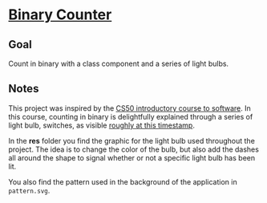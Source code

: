 # [Binary Counter](https://codepen.io/borntofrappe/full/QWwZYJd)

## Goal

Count in binary with a class component and a series of light bulbs.

## Notes

This project was inspired by the [CS50 introductory course to software](https://youtu.be/jjqgP9dpD1k?t). In this course, counting in binary is delightfully explained through a series of light bulb, switches, as visible [roughly at this timestamp](https://youtu.be/jjqgP9dpD1k?t=509).

In the **res** folder you find the graphic for the light bulb used throughout the project. The idea is to change the color of the bulb, but also add the dashes all around the shape to signal whether or not a specific light bulb has been lit.

You also find the pattern used in the background of the application in `pattern.svg`.
